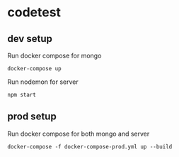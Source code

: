 # codetest

## dev setup
Run docker compose for mongo
```
docker-compose up
```

Run nodemon for server
```
npm start
```

## prod setup
Run docker compose for both mongo and server
```
docker-compose -f docker-compose-prod.yml up --build
```
